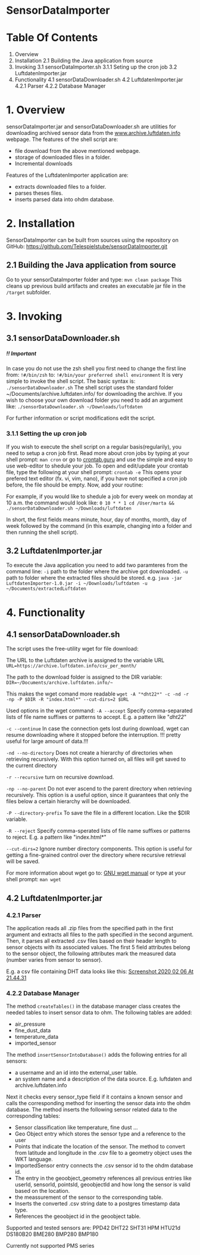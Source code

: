 # SensorDataImporter 

# Table Of Contents
1. Overview
2. Installation
2.1 Building the Java application from source
3. Invoking
3.1 sensorDataImporter.sh
3.1.1 Seting up the cron job
3.2 LuftdatenImporter.jar
4. Functionality
4.1 sensorDataDownloader.sh
4.2 LuftdatenImporter.jar
4.2.1 Parser
4.2.2 Database Manager


# 1. Overview

sensorDataImporter.jar and sensorDataDownloader.sh are utilities for downloading archived sensor data from the www.archive.luftdaten.info webpage. 
The features of the shell script are:
* file download from the above mentioned webpage.
* storage of downloaded files in a folder.
* Incremental downloads 

Features of the LuftdatenImporter application are:
* extracts downloaded files to a folder.
* parses theses files.
* inserts parsed data into ohdm database.

# 2. Installation

SensorDataImporter can be built from sources using the repository on GitHub: https://github.com/Telespielstube/sensorDataImporter.git

## 2.1 Building the Java application from source
Go to your sensorDataImporter folder and type: 
`mvn clean package`
This cleans up previous build artifacts and creates an executable jar file in the `/target` subfolder. 

# 3. Invoking
## 3.1 sensorDataDownloader.sh
##### !! Important
In case you do not use the zsh shell you first need to change the first line from:
`!#/bin/zsh`
to:
`!#/bin/your preferred shell environment`
It is very simple to invoke the shell script. The basic syntax is:
`./sensorDataDownloader.sh`
The shell script uses the standard folder ~/Documents/archive.luftdaten.info/ for downloading the archive.
If you wish to choose your own download folder you need to add an argument like:
``./sensorDataDownloader.sh ~/Downloads/luftdaten``

For further information or script modifications edit the script.

### 3.1.1 Setting the up cron job
If you wish to execute the shell script on a regular basis(regularily), you need to setup a cron job first. Read more about cron jobs by typing at your shell prompt: 
`man cron` 
or go to [crontab.guru](https://crontab.guru) and use the simple and easy to use web-editor to shedule your job. 
To open and edit/update your crontab file, type the following at your shell prompt:
`crontab -e`
This opens your prefered text editor (fx. vi, vim, nano), if you have not specified a cron job before, the file should be empty. Now, add your routine:

For example, if you would like to shedule a job for every week on monday at 10 a.m. the command would look like:
`0 10 * * 1 cd /User/marta && ./sensorDataDownloader.sh ~/Downloads/luftdaten` 

In short, the first fields means minute, hour, day of months, month, day of week followed by the command (in this example, changing into a folder and then running the shell script). 

## 3.2 LuftdatenImporter.jar
 To execute the Java application you need to add two paramteres from the command line: 
 `-i` 
 	path to the folder where the archive got downloaded. 
 `-u`
 	path to folder where the extracted files should be stored. 
e.g.
`java -jar LuftdatenImporter-1.0.jar -i ~/Downloads/luftdaten -u ~/Documents/extractedLuftdaten`

# 4. Functionality   
## 4.1 sensorDataDownloader.sh
The script uses the free-utility wget for file download:

The URL to the Luftdaten archive is assigned to the variable URL 
`URL=https://archive.luftdaten.info/csv_per_month/`

The path to the download folder is assigned to the DIR variable:
`DIR=~/Documents/archive.luftdaten.info/~`

This makes the wget comand more readable
`wget -A "*dht22*" -c -nd -r -np -P $DIR -R "index.html*" --cut-dirs=2 $URL`

Used options in the wget command:
`-A --accept`
	Specify comma-separated lists of file name suffixes or patterns to accept. E.g. a pattern like "*dht22*" 

`-c --continue`
	In case the connection gets lost during download, wget can resume downloading where it stopped before the interruption.
	!!! pretty useful for large amount of data.!!!
	
`-nd --no-directory`
	Does not create a hierarchy of directories when retrieving recursively. With this option turned on, all files will get saved to the current directory

`-r --recursive`
	turn on recursive download.
	
`-np --no-parent`
	Do not ever ascend to the parent directory when retrieving recursively. This option is a useful option, since it guarantees that only the files below a certain hierarchy will be downloaded.

`-P --directory-prefix`
	To save the file in a different location. Like the $DIR variable.

`-R --reject`
	Specify comma-sperated lists of file name suffixes or patterns to reject. E.g. a pattern like "index.html*"

`--cut-dirs=2`
	Ignore number directory components. This option is useful for getting a fine-grained control over the directory where recursive retrieval will be saved.

For more information about wget go to: [GNU wget manual](https://www.gnu.org/software/wget/manual/wget.html#Overview) or type at your shell prompt:
`man wget`

## 4.2 LuftdatenImporter.jar
### 4.2.1 Parser
The application reads all .zip files from the specified path in the first argument and extracts all files to the path specified in the second argument.
Then, it parses all extracted .csv files based on their header length to sensor objects with its associated values. 
The first 5 field attributes belong to the sensor object, the following attributes mark the measured data (number varies from sensor to sensor).

E.g. a csv file containing DHT data looks like this:
[Screenshot 2020 02 06 At 21.44.31](../../../Desktop/Screenshot%202020-02-06%20at%2021.44.31.png)

### 4.2.2 Database Manager
The method `createTables()` in the database manager class creates the needed tables to insert sensor data to ohm. The following tables are added:
* air_pressure
* fine_dust_data
* temperature_data
* imported_sensor

The method `insertSensorIntoDatabase()` adds the following entries for all sensors:
* a username and an id into the external_user table.
* an system name and a description of the data source. E.g. luftdaten and archive.luftdaten.info

Next it checks every sensor_type field if it contains a known sensor and calls the corresponding method for inserting the sensor data into the ohdm database. The method inserts the following sensor related data to the corresponding tables:
* Sensor classification like temperature, fine dust ...
* Geo Object entry which stores the sensor type and a reference to the user
* Points that indicate the location of the sensor. The method to convert from latitude and longitude in the .csv file to a geometry object uses the WKT language.
* ImportedSensor entry connects the .csv sensor id to the ohdm database id.
* The entry in the geoobject_geometry references all previous entries like userId, sensorId, pointsId, geoobjectId and how long the sensor is valid based on the location. 
* the meassurement of the sensor to the corresponding table.
* Inserts the converted .csv string date to a postgres timestamp data type.
* References the geoobject id in the geoobject table.

Supported and tested sensors are:
PPD42
DHT22
SHT31
HPM
HTU21d
DS180B20
BME280
BMP280
BMP180

Currently not supported
PMS series
